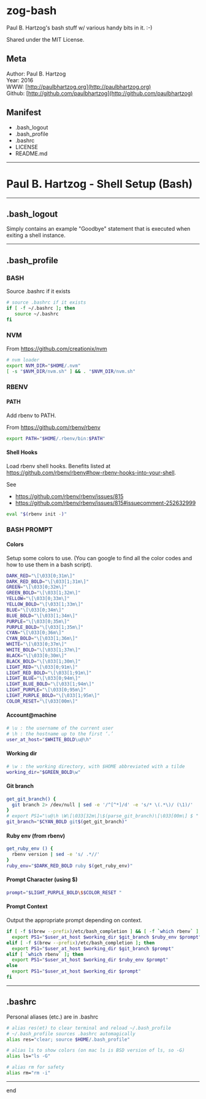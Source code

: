 # zog-bash

Paul B. Hartzog's bash stuff w/ various handy bits in it. :-)

Shared under the MIT License.

## Meta

Author: Paul B. Hartzog  
Year: 2016  
WWW: [http://paulbhartzog.org](http://paulbhartzog.org)  
Github:  [http://github.com/paulbhartzog](http://github.com/paulbhartzog)


## Manifest

  * .bash_logout
  * .bash_profile
  * .bashrc
  * LICENSE
  * README.md

---
# Paul B. Hartzog - Shell Setup (Bash)
---

## .bash_logout

Simply contains an example "Goodbye" statement that is executed when exiting a shell instance.

---
## .bash_profile

### BASH

Source .bashrc if it exists

```sh
# source .bashrc if it exists
if [ -f ~/.bashrc ]; then
   source ~/.bashrc
fi
```

### NVM

From https://github.com/creationix/nvm

```sh
# nvm loader
export NVM_DIR="$HOME/.nvm"
[ -s "$NVM_DIR/nvm.sh" ] && . "$NVM_DIR/nvm.sh"
```

### RBENV

#### PATH

Add rbenv to PATH.

From https://github.com/rbenv/rbenv

```sh
export PATH="$HOME/.rbenv/bin:$PATH"
```

#### Shell Hooks

Load rbenv shell hooks.  Benefits listed at https://github.com/rbenv/rbenv#how-rbenv-hooks-into-your-shell.

See

  * https://github.com/rbenv/rbenv/issues/815
  * https://github.com/rbenv/rbenv/issues/815#issuecomment-252632999


```sh
eval "$(rbenv init -)"
```

### BASH PROMPT

#### Colors

Setup some colors to use.  (You can google to find all the color codes and how to use them in a bash script).

```sh
DARK_RED="\[\033[0;31m\]"
DARK_RED_BOLD="\[\033[1;31m\]"
GREEN="\[\033[0;32m\]"
GREEN_BOLD="\[\033[1;32m\]"
YELLOW="\[\033[0;33m\]"
YELLOW_BOLD="\[\033[1;33m\]"
BLUE="\[\033[0;34m\]"
BLUE_BOLD="\[\033[1;34m\]"
PURPLE="\[\033[0;35m\]"
PURPLE_BOLD="\[\033[1;35m\]"
CYAN="\[\033[0;36m\]"
CYAN_BOLD="\[\033[1;36m\]"
WHITE="\[\033[0;37m\]"
WHITE_BOLD="\[\033[1;37m\]"
BLACK="\[\033[0;30m\]"
BLACK_BOLD="\[\033[1;30m\]"
LIGHT_RED="\[\033[0;91m\]"
LIGHT_RED_BOLD="\[\033[1;91m\]"
LIGHT_BLUE="\[\033[0;94m\]"
LIGHT_BLUE_BOLD="\[\033[1;94m\]"
LIGHT_PURPLE="\[\033[0;95m\]"
LIGHT_PURPLE_BOLD="\[\033[1;95m\]"
COLOR_RESET="\[\033[00m\]"
```

#### Account@machine

```sh
# \u : the username of the current user
# \h : the hostname up to the first ‘.’
user_at_host="$WHITE_BOLD\u@\h"
```

#### Working dir

```sh
# \w : the working directory, with $HOME abbreviated with a tilde
working_dir="$GREEN_BOLD\w"
```

#### Git branch

```sh
get_git_branch() {
  git branch 2> /dev/null | sed -e '/^[^*]/d' -e 's/* \(.*\)/ (\1)/'
}
# export PS1="\u@\h \W\[\033[32m\]\$(parse_git_branch)\[\033[00m\] $ "
git_branch="$CYAN_BOLD git$(get_git_branch)"
```

#### Ruby env (from rbenv)

```sh
get_ruby_env () {
  rbenv version | sed -e 's/ .*//'
}
ruby_env="$DARK_RED_BOLD ruby $(get_ruby_env)"
```

#### Prompt Character (using $)

```sh
prompt="$LIGHT_PURPLE_BOLD\$$COLOR_RESET "
```

#### Prompt Context

Output the appropriate prompt depending on context.

```sh
if [ -f $(brew --prefix)/etc/bash_completion ] && [ -f `which rbenv` ]; then
  export PS1="$user_at_host $working_dir $git_branch $ruby_env $prompt"
elif [ -f $(brew --prefix)/etc/bash_completion ]; then
  export PS1="$user_at_host $working_dir $git_branch $prompt"
elif [ `which rbenv` ]; then
  export PS1="$user_at_host $working_dir $ruby_env $prompt"
else
  export PS1="$user_at_host $working_dir $prompt"
fi
```

---

## .bashrc

Personal aliases (etc.) are in .bashrc

```sh
# alias res(et) to clear terminal and reload ~/.bash_profile
# ~/.bash_profile sources .bashrc automagically
alias res="clear; source $HOME/.bash_profile"

# alias ls to show colors (on mac ls is BSD version of ls, so -G)
alias ls="ls -G"

# alias rm for safety
alias rm="rm -i"
```

---
end
